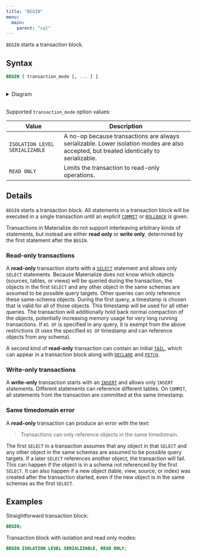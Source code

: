 ```yaml
---
title: "BEGIN"
menu:
  main:
    parent: "sql"
---
```


`BEGIN` starts a transaction block.

## Syntax

```sql
BEGIN [ transaction_mode [, ... ] ]
```

<br/>
<details>
<summary>Diagram</summary>
<br>

{{< diagram "begin.svg" >}}

</details>
<br/>

Supported `transaction_mode` option values:

Value | Description
------|----------
`ISOLATION LEVEL SERIALIZABLE` | A no-op because transactions are always serializable. Lower isolation modes are also accepted, but treated identically to serializable.
`READ ONLY` | Limits the transaction to read-only operations.

## Details

`BEGIN` starts a transaction block.
All statements in a transaction block will be executed in a single transaction until an explicit [`COMMIT`](/sql/commit) or [`ROLLBACK`](/sql/rollback) is given.

Transactions in Materialize do not support interleaving arbitrary kinds of statements, but instead are either **read only** or **write only**, determined by the first statement after the `BEGIN`.

### Read-only transactions

A **read-only** transaction starts with a [`SELECT`](/sql/select) statement and allows only `SELECT` statements.
Because Materialize does not know which objects (sources, tables, or views) will be queried during the transaction, the objects in the first `SELECT` and any other object in the same schemas are assumed to be possible query targets.
Other queries can only reference these same-schema objects.
During the first query, a timestamp is chosen that is valid for all of those objects.
This timestamp will be used for all other queries.
The transaction will additionally hold back normal compaction of the objects, potentially increasing memory usage for very long running transactions.
If `AS OF` is specified in any query, it is exempt from the above restrictions (it uses the specified `AS OF` timestamp and can reference objects from any schema).

A second kind of **read-only** transaction can contain an initial [`TAIL`](/sql/tail), which can appear in a transaction block along with [`DECLARE`](/sql/declare) and [`FETCH`](/sql/fetch).

### Write-only transactions

A **write-only** transaction starts with an [`INSERT`](/sql/insert) and allows only `INSERT` statements.
Different statements can reference different tables.
On `COMMIT`, all statements from the transaction are committed at the same timestamp.

### Same timedomain error

A **read-only** transaction can produce an error with the text:

> Transactions can only reference objects in the same timedomain.

The first `SELECT` in a transaction assumes that any object in that `SELECT` and any other object in the same schemas are assumed to be possible query targets.
If a later `SELECT` references another object, the transaction will fail.
This can happen if the object is in a schema not referenced by the first `SELECT`.
It can also happen if a new object (table, view, source, or index) was created after the transaction started, even if the new object is in the same schemas as the first `SELECT`.

## Examples

Straightforward transaction block:

```sql
BEGIN;
```

Transaction block with isolation and read only modes:

```sql
BEGIN ISOLATION LEVEL SERIALIZABLE, READ ONLY;
```
